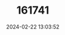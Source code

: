 ---
title: "161741"
category: "Hemitrygon navarrae"
draft: false
date: 2024-02-22 13:03:52
languages:
  English: ["Oriental Black Stingray", "Blackfish Stingray"]
---
